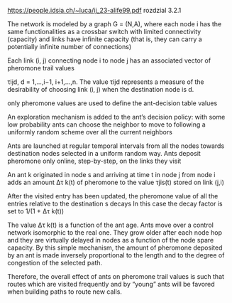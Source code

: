 https://people.idsia.ch/~luca/ij_23-alife99.pdf
rozdzial 3.2.1

The network is modeled by a graph G = (N,A), where
each node i has the same functionalities as a crossbar switch with limited connectivity
(capacity) and links have infinite capacity (that is, they can carry a potentially infinite
number of connections)

Each link (i, j) connecting node i to node j has an
associated vector of pheromone trail values

τijd, d = 1,...,i−1, i+1,...,n. The value τijd
represents a measure of the desirability of choosing link (i, j) when the destination node
is d.

only
pheromone values are used to define the ant-decision table values

 An exploration mechanism is added to the ant’s decision policy: with
some low probability ants can choose the neighbor to move to following a uniformly random scheme over all the current neighbors

 Ants are launched at regular temporal intervals from all the nodes towards destination nodes selected in a uniform random way. Ants
deposit pheromone only online, step-by-step, on the links they visit

An ant k originated in node s and
arriving at time t in node j from node i adds an amount ∆τ k(t) of pheromone to the value
τjis(t) stored on link (j,i)

After the visited entry has been updated, the pheromone value of all the entries relative
to the destination s decays In this case the decay factor is set to 1/(1 + ∆τ k(t))

The value ∆τ k(t) is a function of the ant age. Ants move over a control network isomorphic
to the real one. They grow older after each node hop and they are virtually delayed in
nodes as a function of the node spare capacity. By this simple mechanism, the amount
of pheromone deposited by an ant is made inversely proportional to the length and to
the degree of congestion of the selected path.

Therefore, the overall effect of ants on
pheromone trail values is such that routes which are visited frequently and by “young”
ants will be favored when building paths to route new calls.